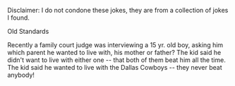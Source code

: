 Disclaimer: I do not condone these jokes, they are from a collection of jokes I found.

Old Standards

Recently a family court judge was interviewing a 15 yr. old boy, asking him which parent he wanted to live with, his mother or father?  The kid said he didn't want to live with either one -- that both of them beat him all the time.  The kid said he wanted to live with the Dallas Cowboys -- they never beat anybody!

